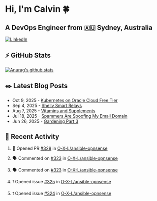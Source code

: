 # Hi, I'm Calvin 🍀
## A DevOps Engineer from 🇦🇺 Sydney, Australia</h3>


[![LinkedIn](https://img.shields.io/badge/-c–bui-0077B5?style=flat-square&labelColor=0077B5&logo=LinkedIn&logoColor=white)](https://www.linkedin.com/in/c-bui/)



<!-- https://github.com/rishavanand/github-profilinator -->
## ⚡ GitHub Stats
[![Anurag's github stats](https://github-readme-stats.vercel.app/api?username=calvinbui&count_private=true&hide_title=true)](https://github.com/anuraghazra/github-readme-stats)





<!-- https://github.com/gautamkrishnar/blog-post-workflow -->
## ✒️ Latest Blog Posts






<!-- BLOG-POST-LIST:START -->
- Oct 9, 2025 - [Kubernetes on Oracle Cloud Free Tier](https://calvin.me/kubernetes-on-oracle-cloud-free-tier)
- Sep 4, 2025 - [Shelly Smart Relays](https://calvin.me/shelly-smart-relays)
- Aug 7, 2025 - [Vitamins and Supplements](https://calvin.me/vitamins-and-supplements)
- Jul 18, 2025 - [Spammers Are Spoofing My Email Domain](https://calvin.me/spammers-are-spoofing-my-email)
- Jun 26, 2025 - [Gardening Part 3](https://calvin.me/gardening-part-3)

<!-- BLOG-POST-LIST:END -->

## 🏃‍ Recent Activity

<!--START_SECTION:activity-->
1. 💪 Opened PR [#328](https://github.com/O-X-L/ansible-opnsense/pull/328) in [O-X-L/ansible-opnsense](https://github.com/O-X-L/ansible-opnsense)




2. 🗣 Commented on [#323](https://github.com/O-X-L/ansible-opnsense/pull/323#issuecomment-3379042263) in [O-X-L/ansible-opnsense](https://github.com/O-X-L/ansible-opnsense)






3. 🗣 Commented on [#323](https://github.com/O-X-L/ansible-opnsense/pull/323#issuecomment-3379013156) in [O-X-L/ansible-opnsense](https://github.com/O-X-L/ansible-opnsense)








4. ❗ Opened issue [#325](https://github.com/O-X-L/ansible-opnsense/issues/325) in [O-X-L/ansible-opnsense](https://github.com/O-X-L/ansible-opnsense)






5. ❗ Opened issue [#324](https://github.com/O-X-L/ansible-opnsense/issues/324) in [O-X-L/ansible-opnsense](https://github.com/O-X-L/ansible-opnsense)




<!--END_SECTION:activity-->
